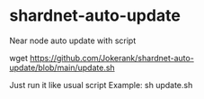 # shardnet-auto-update
Near node auto update with script

wget https://github.com/Jokerank/shardnet-auto-update/blob/main/update.sh

Just run it like usual script
Example:
sh update.sh
